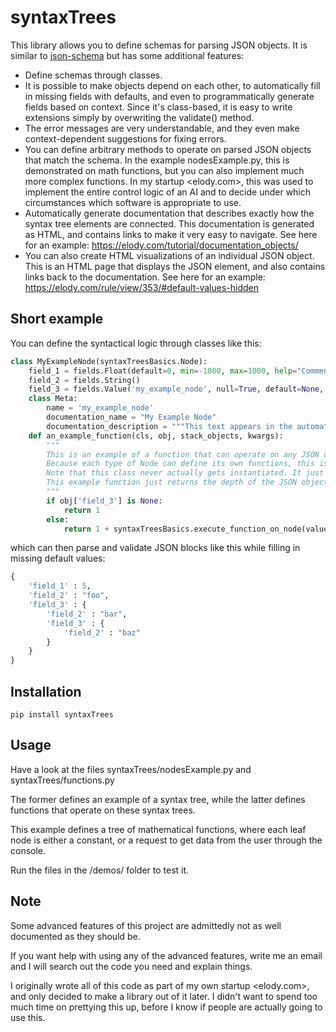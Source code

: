 # syntaxTrees


This library allows you to define schemas for parsing JSON objects. It is similar to [json-schema](https://json-schema.org/) but has some additional features:

* Define schemas through classes.
* It is possible to make objects depend on each other, to automatically fill in missing fields with defaults, and even to programmatically generate fields based on context. Since it's class-based, it is easy to write extensions simply by overwriting the validate() method.
* The error messages are very understandable, and they even make context-dependent suggestions for fixing errors.
* You can define arbitrary methods to operate on parsed JSON objects that match the schema. In the example nodesExample.py, this is demonstrated on math functions, but you can also implement much more complex functions. In my startup <elody.com>, this was used to implement the entire control logic of an AI and to decide under which circumstances which software is appropriate to use.
* Automatically generate documentation that describes exactly how the syntax tree elements are connected. This documentation is generated as HTML, and contains links to make it very easy to navigate. See here for an example: <https://elody.com/tutorial/documentation_objects/>
* You can also create HTML visualizations of an individual JSON object. This is an HTML page that displays the JSON element, and also contains links back to the documentation. See here for an example: <https://elody.com/rule/view/353/#default-values-hidden>


## Short example

You can define the syntactical logic through classes like this:

```python
class MyExampleNode(syntaxTreesBasics.Node):
    field_1 = fields.Float(default=0, min=-1000, max=1000, help="Comments like this one will appear in the automatically generated HTML documentation.")
    field_2 = fields.String()
    field_3 = fields.Value('my_example_node', null=True, default=None, help="This field is recursive and defines another Node of the same type as this one.")
    class Meta:
        name = 'my_example_node'
        documentation_name = "My Example Node"
        documentation_description = """This text appears in the automatically generated HTML documentation. It can even contain links to other parts of the documentation, [my_example_node|like so]."""
    def an_example_function(cls, obj, stack_objects, kwargs):
        """
        This is an example of a function that can operate on any JSON object that has been parsed correctly.
        Because each type of Node can define its own functions, this is a very flexible way to associate logic with JSON objects.
        Note that this class never actually gets instantiated. It just acts as a pattern for operating on JSON objects. That's why many of its functions have 'cls' (the class) as the first argument and not 'self'.
        This example function just returns the depth of the JSON object, since my_example_node is recursive.
        """
        if obj['field_3'] is None:
            return 1
        else:
            return 1 + syntaxTreesBasics.execute_function_on_node(value='my_example_node', function='an_example_function', obj=obj['field_3'], stack_objects=stack_objects, kwargs=kwargs)
```

which can then parse and validate JSON blocks like this while filling in missing default values:

```python
{
    'field_1' : 5,
    'field_2' : "foo",
    'field_3' : {
        'field_2' : "bar",
        'field_3' : {
            'field_2' : "baz"
        }
    }
}
```


## Installation

`pip install syntaxTrees`

## Usage


Have a look at the files syntaxTrees/nodesExample.py and syntaxTrees/functions.py

The former defines an example of a syntax tree, while the latter defines functions that operate on these syntax trees.

This example defines a tree of mathematical functions, where each leaf node is either a constant, or a request to get data from the user through the console.

Run the files in the /demos/ folder to test it.


## Note

Some advanced features of this project are admittedly not as well documented as they should be.

If you want help with using any of the advanced features, write me an email and I will search out the code you need and explain things.

I originally wrote all of this code as part of my own startup <elody.com>, and only decided to make a library out of it later. I didn't want to spend too much time on prettying this up, before I know if people are actually going to use this.
